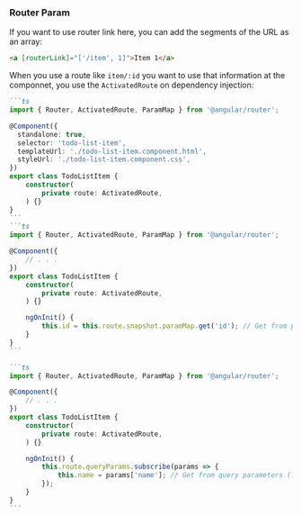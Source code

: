 ###  Router Param

If you want to use router link here, you can add the segments of the URL as an array:

```html
<a [routerLink]="['/item', 1]">Item 1</a>
```

When you use a route like `item/:id` you want to use that information at the componnet, you use the `ActivatedRoute` on dependency injection:

````md magic-move
```ts
import { Router, ActivatedRoute, ParamMap } from '@angular/router';

@Component({
  standalone: true,
  selector: 'todo-list-item',
  templateUrl: './todo-list-item.component.html',
  styleUrl: './todo-list-item.component.css',
})
export class TodoListItem {
    constructor(
        private route: ActivatedRoute,
    ) {}
}
```
```ts
import { Router, ActivatedRoute, ParamMap } from '@angular/router';

@Component({
    // . . . 
})
export class TodoListItem {
    constructor(
        private route: ActivatedRoute,
    ) {}

    ngOnInit() {
        this.id = this.route.snapshot.paramMap.get('id'); // Get from path
    }
}
```

```ts
import { Router, ActivatedRoute, ParamMap } from '@angular/router';

@Component({
    // . . . 
})
export class TodoListItem {
    constructor(
        private route: ActivatedRoute,
    ) {}

    ngOnInit() {
        this.route.queryParams.subscribe(params => {
            this.name = params['name']; // Get from query parameters (?name=myName&...)
        });
    }
}
```
````
